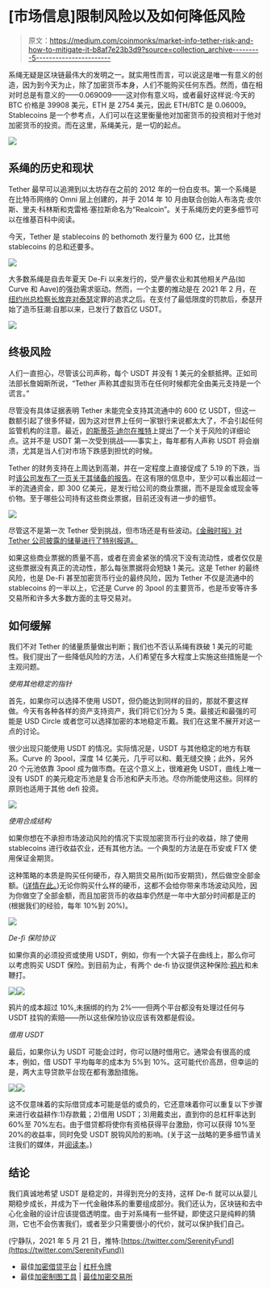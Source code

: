 # [市场信息]限制风险以及如何降低风险

> 原文：<https://medium.com/coinmonks/market-info-tether-risk-and-how-to-mitigate-it-b8af7e23b3d9?source=collection_archive---------5----------------------->

系绳无疑是区块链最伟大的发明之一。就实用性而言，可以说这是唯一有意义的创造，因为到今天为止，除了加密货币本身，人们不能购买任何东西。然而，值在相对时总是有意义的——0.069009——这对你有意义吗，或者最好这样说:今天的 BTC 价格是 39908 美元，ETH 是 2754 美元，因此 ETH/BTC 是 0.06009。Stablecoins 是一个参考点，人们可以在这里衡量他对加密货币的投资相对于他对加密货币的投资。而在这里，系绳美元，是一切的起点。

![](img/6a516d7b1e92c6d58132ccf26c0d5e14.png)

## 系绳的历史和现状

Tether 最早可以追溯到以太坊存在之前的 2012 年的一份白皮书。第一个系绳是在比特币网络的 Omni 层上创建的，并于 2014 年 10 月由联合创始人布洛克·皮尔斯、里夫·科林斯和克雷格·塞拉斯命名为“Realcoin”。关于系绳历史的更多细节可以在维基百科中阅读。

今天，Tether 是 stablecoins 的 bethomoth 发行量为 600 亿，比其他 stablecoins 的总和还要多。

![](img/ceb84528c901c3c4f83e41e92c425254.png)

大多数系绳是自去年夏天 De-Fi 以来发行的，受产量农业和其他相关产品(如 Curve 和 Aave)的强劲需求驱动。然而，一个主要的推动是在 2021 年 2 月，在[纽约州总检察长放弃对泰瑟](https://ag.ny.gov/press-release/2021/attorney-general-james-ends-virtual-currency-trading-platform-bitfinexs-illegal)定罪的追求之后。在支付了最低限度的罚款后，泰瑟开始了造币狂潮:自那以来，已发行了数百亿 USDT。

![](img/ab9e7afc294c3c31a46db89080e2f339.png)

## 终极风险

人们一直担心，尽管该公司声称，每个 USDT 并没有 1 美元的全额抵押。正如司法部长詹姆斯所说，“Tether 声称其虚拟货币在任何时候都完全由美元支持是一个谎言。”

尽管没有具体证据表明 Tether 未能完全支持其流通中的 600 亿 USDT，但这一数额引起了很多怀疑，因为这对世界上任何一家银行来说都太大了，不会引起任何监管机构的注意。最近，[的斯蒂芬·迪尔在推特](https://twitter.com/smdiehl/status/1393669812220465162)上提出了一个关于风险的详细论点。这并不是 USDT 第一次受到挑战——事实上，每年都有人声称 USDT 将会崩溃，尤其是当人们对市场下跌感到担忧的时候。

Tether 的财务支持在上周达到高潮，并在一定程度上直接促成了 5.19 的下跌，当时[该公司发布了一页关于其储备的报告](https://tether.to/wp-content/uploads/2021/05/tether-march-31-2021-reserves-breakdown.pdf)。在这有限的信息中，至少可以看出超过一半的流通资金，即 300 亿美元，是发行给公司的商业票据，而不是现金或现金等价物。至于哪些公司持有这些商业票据，目前还没有进一步的细节。

![](img/56d594895aaf5f485aa35e51f5fc12bd.png)

尽管这不是第一次 Tether 受到挑战，但市场还是有些波动。[《金融时报》对 Tether 公司披露的储量进行了特别报道。](https://www.ft.com/content/529eb4e6-796a-4e81-8064-5967bbe3b4d9)

如果这些商业票据的质量不高，或者在资金紧张的情况下没有流动性，或者仅仅是这些票据没有真正的流动性，那么每张票据将会短缺 1 美元。这是 Tether 的最终风险，也是 De-Fi 甚至加密货币行业的最终风险，因为 Tether 不仅是流通中的 stablecoins 的一半以上，它还是 Curve 的 3pool 的主要货币，也是币安等许多交易所和许多大多数方面的主导交易对。

## 如何缓解

我们不对 Tether 的储量质量做出判断；我们也不否认系绳有跌破 1 美元的可能性。我们提出了一些降低风险的方法，人们希望在多大程度上实施这些措施是一个主观问题。

*使用其他稳定的指针*

首先，如果你可以选择不使用 USDT，但仍能达到同样的目的，那就不要这样做。今天有各种各样的资产支持资产，我们将它们分为 5 类。最接近和最强的可能是 USD Circle 或者您可以选择加密的本地稳定币戴。我们在这里不展开对这一点的讨论。

很少出现只能使用 USDT 的情况。实际情况是，USDT 与其他稳定的地方有联系。Curve 的 3pool，深度 14 亿美元，几乎可以和、戴无缝交换；此外，另外 20 个元池依靠 3pool 成为做市商。在这个意义上，很难避免 USDT，曲线上唯一没有 USDT 的美元稳定币池是复合币池和萨夫币池。尽你所能使用这些。同样的原则也适用于其他 defi 投资。

![](img/5b2941ade479190765592e0204e305e1.png)

*使用合成结构*

如果你想在不承担市场波动风险的情况下实现加密货币行业的收益，除了使用 stablecoins 进行收益农业，还有其他方法。一个典型的方法是在币安或 FTX 使用保证金期货。

这种策略的本质是购买任何硬币，存入期货交易所(如币安期货)，然后做空全部金额。([详情在此。](https://serenityfund.medium.com/strategy-paper-hedged-futures-in-cex-387343e3b5a5))无论你购买什么样的硬币，这都不会给你带来市场波动风险，因为你做空了全部金额，而且加密货币的收益率仍然是一年中大部分时间都是正的(根据我们的经验，每年 10%到 20%)。

![](img/bca4b7cadec9dd47dff6a2dd08b5761b.png)

*De-fi 保险协议*

如果你真的必须投资或使用 USDT，例如，你有一个大袋子在曲线上，那么你可以考虑购买 USDT 保险。到目前为止，有两个 de-fi 协议提供这种保险:[鸦片](https://app.opium.finance/insurance)和未鞭打。

![](img/c271fb0e67bf2bef56f283232a0bcc42.png)![](img/1df0126ef8037941278d2d4de320d9b4.png)

鸦片的成本超过 10%,未捆绑的约为 2%——但两个平台都没有处理过任何与 USDT 挂钩的索赔——所以这些保险协议应该有效都是假设。

*借用 USDT*

最后，如果你认为 USDT 可能会过时，你可以随时借用它。通常会有很高的成本，例如，借 USDT 平均每年的成本为 5%到 10%。这可能代价高昂，但幸运的是，两大主导贷款平台现在都有激励措施。

![](img/48b7df82e06abf32fe3a3f4cb5ebad95.png)![](img/6ff819de491aabef465cca81d1a9e3b4.png)

这不仅意味着的实际借贷成本可能是低的或负的，它还意味着你可以重复以下步骤来进行收益耕作:1)存款戴；2)借用 USDT；3)用戴卖出，直到你的总杠杆率达到 60%至 70%左右。由于借贷都将使你有资格获得平台激励，你可以获得 10%至 20%的收益率，同时免受 USDT 脱钩风险的影响。(关于这一战略的更多细节请关注我们的媒体，并[阅读本](https://serenityfund.medium.com/strategy-paper-comp-leveraged-mining-ab1ee21560f0)。)

## 结论

我们真诚地希望 USDT 是稳定的，并得到充分的支持，这样 De-fi 就可以从婴儿期稳步成长，并成为下一代金融体系的重要组成部分。我们还认为，区块链和去中心化金融的设计应该提倡透明度。由于对系绳有一些怀疑，即使这只是纯粹的猜测，它也不会伤害我们，或者至少只需要很小的代价，就可以保护我们自己。

(宁静队，2021 年 5 月 21 日，推特:[https://twitter.com/SerenityFund](https://twitter.com/SerenityFund))

*   最佳[加密借贷平台](/coinmonks/top-5-crypto-lending-platforms-in-2020-that-you-need-to-know-a1b675cec3fa) | [杠杆令牌](/coinmonks/leveraged-token-3f5257808b22)
*   最佳[加密制图工具](/coinmonks/what-are-the-best-charting-platforms-for-cryptocurrency-trading-85aade584d80) | [最佳加密交易所](/coinmonks/crypto-exchange-dd2f9d6f3769)